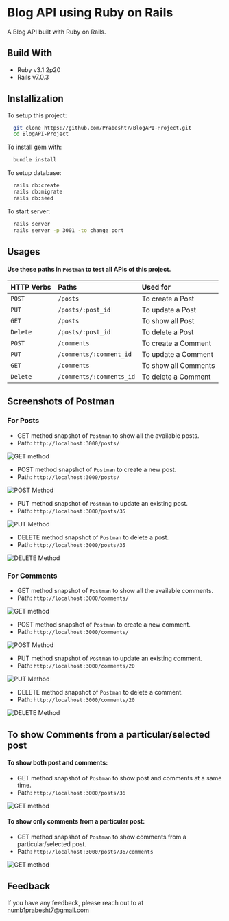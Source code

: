 
# Blog API using Ruby on Rails

A Blog API built with Ruby on Rails.




## Build With

 - Ruby v3.1.2p20
 - Rails v7.0.3
 


## Installization

To setup this project:

```bash
  git clone https://github.com/Prabesht7/BlogAPI-Project.git
  cd BlogAPI-Project
```

To install gem with:

```bash
  bundle install
```

To setup database:

```bash
  rails db:create
  rails db:migrate
  rails db:seed
```

To start server:

```bash
  rails server
  rails server -p 3001 -to change port
```


## Usages



#### Use these paths in `Postman` to test all APIs of this project.


| HTTP Verbs | Paths     | Used for                |
| :-------- | :------- | :------------------------- |
| `POST` | `/posts` | To create a Post |
| `PUT` | `/posts/:post_id` | To update a Post |
| `GET` | `/posts` | To show all Post |
| `Delete` | `/posts/:post_id` | To delete a Post |
| `POST` | `/comments` | To create a Comment |
| `PUT` | `/comments/:comment_id` | To update a Comment |
| `GET` | `/comments` | To show all Comments |
| `Delete` | `/comments/:comments_id` | To delete a Comment |


## Screenshots of Postman


### For Posts

- GET method snapshot of `Postman` to show all the available posts.
- Path: `http://localhost:3000/posts/`

![GET method](https://i.im.ge/2022/07/11/unTMxS.png)

- POST method snapshot of `Postman` to create a new post.
- Path: `http://localhost:3000/posts/`

![POST Method](https://i.ibb.co/ZSYyWJw/Post-POST.png)

- PUT method snapshot of `Postman` to update an existing post.
- Path: `http://localhost:3000/posts/35`

![PUT Method](https://i.im.ge/2022/07/11/unQeIy.png)

- DELETE method snapshot of `Postman` to delete a post.
- Path: `http://localhost:3000/posts/35`

![DELETE Method](https://i.ibb.co/nsZf5cc/Post-DELETE.png)



### For Comments

- GET method snapshot of `Postman` to show all the available comments.
- Path: `http://localhost:3000/comments/`

![GET method](https://i.ibb.co/98CySXJ/Comment-GET.png)

- POST method snapshot of `Postman` to create a new comment.
- Path: `http://localhost:3000/comments/`

![POST Method](https://i.ibb.co/VwsywPZ/Comment-POST.png)

- PUT method snapshot of `Postman` to update an existing comment.
- Path: `http://localhost:3000/comments/20`

![PUT Method](https://i.ibb.co/Hh4hqmY/Comment-PUT.png)

- DELETE method snapshot of `Postman` to delete a comment.
- Path: `http://localhost:3000/comments/20`

![DELETE Method](https://i.ibb.co/ZdX67BH/Comment-DELETE.png)

## To show Comments from a particular/selected post

#### To show both post and comments:

- GET method snapshot of `Postman` to show post and comments at a same time.
- Path: `http://localhost:3000/posts/36`

![GET method](https://i.ibb.co/0rDy591/Specific-Comment.png)

#### To show only comments from a particular post:

- GET method snapshot of `Postman` to show comments from a particular/selected post.
- Path: `http://localhost:3000/posts/36/comments`

![GET method](https://i.ibb.co/LzNNRmK/Comments-Specific.png)


## Feedback

If you have any feedback, please reach out to at numb1prabesht7@gmail.com




